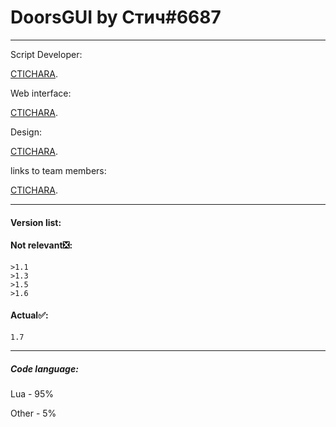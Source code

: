 # DoorsGUI by Стич#6687
___
Script Developer:

[CTICHARA](https://github.com/CTICHARA).




Web interface:

[CTICHARA](https://github.com/CTICHARA).




Design:

[CTICHARA](https://github.com/CTICHARA).




links to team members:

[CTICHARA](https://github.com/CTICHARA).
___
#### Version list:
#### Not relevant:negative_squared_cross_mark::
```
>1.1
>1.3
>1.5
>1.6
```
#### Actual:white_check_mark::
```
1.7
```
___
##### Code language:

Lua - 95%

Other - 5%
